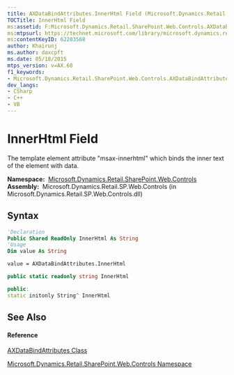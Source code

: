 ```yaml
---
title: AXDataBindAttributes.InnerHtml Field (Microsoft.Dynamics.Retail.SharePoint.Web.Controls)
TOCTitle: InnerHtml Field
ms:assetid: F:Microsoft.Dynamics.Retail.SharePoint.Web.Controls.AXDataBindAttributes.InnerHtml
ms:mtpsurl: https://technet.microsoft.com/library/microsoft.dynamics.retail.sharepoint.web.controls.axdatabindattributes.innerhtml(v=AX.60)
ms:contentKeyID: 62203568
author: Khairunj
ms.author: daxcpft
ms.date: 05/18/2015
mtps_version: v=AX.60
f1_keywords:
- Microsoft.Dynamics.Retail.SharePoint.Web.Controls.AXDataBindAttributes.InnerHtml
dev_langs:
- CSharp
- C++
- VB
---
```


# InnerHtml Field

The template element attribute "msax-innerhtml" which binds the inner text of the element with data.

**Namespace:**  [Microsoft.Dynamics.Retail.SharePoint.Web.Controls](microsoft-dynamics-retail-sharepoint-web-controls-namespace.md)  
**Assembly:**  Microsoft.Dynamics.Retail.SP.Web.Controls (in Microsoft.Dynamics.Retail.SP.Web.Controls.dll)

## Syntax

``` vb
'Declaration
Public Shared ReadOnly InnerHtml As String
'Usage
Dim value As String

value = AXDataBindAttributes.InnerHtml
```

``` csharp
public static readonly string InnerHtml
```

``` c++
public:
static initonly String^ InnerHtml
```

## See Also

#### Reference

[AXDataBindAttributes Class](axdatabindattributes-class-microsoft-dynamics-retail-sharepoint-web-controls.md)

[Microsoft.Dynamics.Retail.SharePoint.Web.Controls Namespace](microsoft-dynamics-retail-sharepoint-web-controls-namespace.md)

